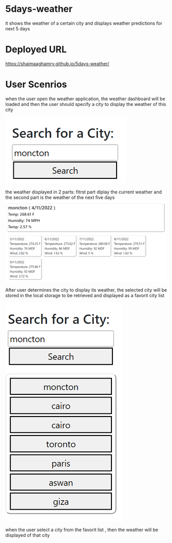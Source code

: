 # 5days-weather
it shows the weather of a certain city and displays weather predictions for next 5 days 

# Deployed URL
 https://shaimaaghamry.github.io/5days-weather/



# User Scenrios
when the user open the weather application, the weather dashboard will be loaded and then the user should specify a city to display the weather of this city

![screenshots](assets/screenshots/searchcity.png)



the weather displayed in 2 parts: fitrst part diplay the current weather
and the second part is the weather of the next five days
![screenshots](assets/screenshots/searchResult.png)



After user determines the city to display its weather, the selected city will be stored in the local storage to be retrieved and displayed as a favorit city list

![screenshots](assets/screenshots/favCities.png)


when the user select a city from the favorit list , then the weather will be displayed of that city         






